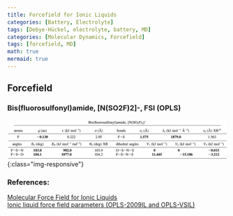 ```yaml
---
title: Forcefield for Ionic Liquids
categories: [Battery, Electrolyte]
tags: [Debye-Hückel, electrolyte, battery, MD]
categories: [Molecular Dynamics, Forcefield]
tags: [forcefield, MD]
math: true
mermaid: true
---
```


## Forcefield

### Bis(fluorosulfonyl)amide, [N(SO2F)2]-, FSI (OPLS) 
![FSI](/img/md/FSI.png){:class="img-responsive"}

### References:
[Molecular Force Field for Ionic Liquids](https://pubs.acs.org/doi/10.1021/jp9120468) \
[Ionic liquid force field parameters (OPLS-2009IL and OPLS-VSIL)](https://github.com/orlandoacevedo/IL)
